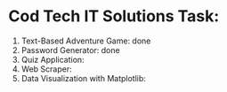 # Cod Tech IT Solutions Task:
1. Text-Based Adventure Game: done
2. Password Generator: done
3. Quiz Application: 
4. Web Scraper: 
5. Data Visualization with Matplotlib: 
